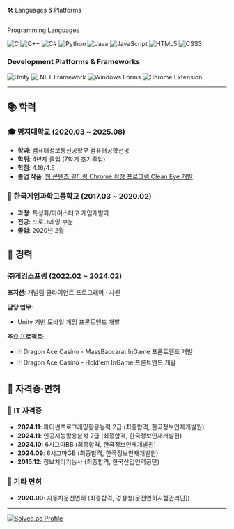 ##
🛠️ Languages & Platforms
###
Programming Languages
<p align="left">
  <img src="https://img.shields.io/badge/C-00599C?style=for-the-badge&logo=c&logoColor=white" alt="C"/>
  <img src="https://img.shields.io/badge/C%2B%2B-00599C?style=for-the-badge&logo=c%2B%2B&logoColor=white" alt="C++"/>
  <img src="https://img.shields.io/badge/C%23-239120?style=for-the-badge&logo=c&logoColor=white" alt="C#"/>
  <img src="https://img.shields.io/badge/Python-3776AB?style=for-the-badge&logo=python&logoColor=white" alt="Python"/>
  <img src="https://img.shields.io/badge/Java-ED8B00?style=for-the-badge&logo=openjdk&logoColor=white" alt="Java"/>
  <img src="https://img.shields.io/badge/JavaScript-F7DF1E?style=for-the-badge&logo=javascript&logoColor=black" alt="JavaScript"/>
  <img src="https://img.shields.io/badge/HTML5-E34F26?style=for-the-badge&logo=html5&logoColor=white" alt="HTML5"/>
  <img src="https://img.shields.io/badge/CSS3-1572B6?style=for-the-badge&logo=css3&logoColor=white" alt="CSS3"/>
</p>

### Development Platforms & Frameworks
<p align="left">
  <img src="https://img.shields.io/badge/Unity-100000?style=for-the-badge&logo=unity&logoColor=white" alt="Unity"/>
  <img src="https://img.shields.io/badge/.NET%20Framework-512BD4?style=for-the-badge&logo=.net&logoColor=white" alt=".NET Framework"/>
  <img src="https://img.shields.io/badge/Windows%20Forms-0078D4?style=for-the-badge&logoColor=white" alt="Windows Forms"/>
  <img src="https://img.shields.io/badge/Chrome%20Extension-4285F4?style=for-the-badge&logo=googlechrome&logoColor=white" alt="Chrome Extension"/>
</p>

---
## 📚 학력
### 🎓 명지대학교 (2020.03 ~ 2025.08)
- **학과**: 컴퓨터정보통신공학부 컴퓨터공학전공
- **학위**: 4년제 졸업 (7학기 조기졸업)
- **학점**: 4.16/4.5
- **졸업 작품**: [웹 콘텐츠 필터링 Chrome 확장 프로그램 Clean Eye 개발](https://youtu.be/Xt6dk59f7CY?si=DfPflGK2p58soOIH)

### 🏫 한국게임과학고등학교 (2017.03 ~ 2020.02)
- **과정**: 특성화/마이스터고 게임개발과
- **전공**: 프로그래밍 부분
- **졸업**: 2020년 2월

## 💼 경력
### ㈜게임스프링 (2022.02 ~ 2024.02)
**포지션**: 개발팀 클라이언트 프로그래머 · 사원

**담당 업무**:
- Unity 기반 모바일 게임 프론트엔드 개발

**주요 프로젝트**:
- 🃏 Dragon Ace Casino - MassBaccarat InGame 프론트엔드 개발
- 🃏 Dragon Ace Casino - Hold'em InGame 프론트엔드 개발

## 📜 자격증·면허
### 🎯 IT 자격증
- **2024.11**: 파이썬프로그래밍활용능력 2급 (최종합격, 한국정보인재개발원)
- **2024.11**: 인공지능활용분석 2급 (최종합격, 한국정보인재개발원)
- **2024.10**: 6시그마BB (최종합격, 한국정보인재개발원)
- **2024.09**: 6시그마GB (최종합격, 한국정보인재개발원)
- **2015.12**: 정보처리기능사 (최종합격, 한국산업인력공단)

### 🚗 기타 면허
- **2020.09**: 자동차운전면허 (최종합격, 경찰청[운전면허시험관리단])

---
[![Solved.ac Profile](http://mazassumnida.wtf/api/v2/generate_badge?boj=pepe6500)](https://solved.ac/pepe6500/)

